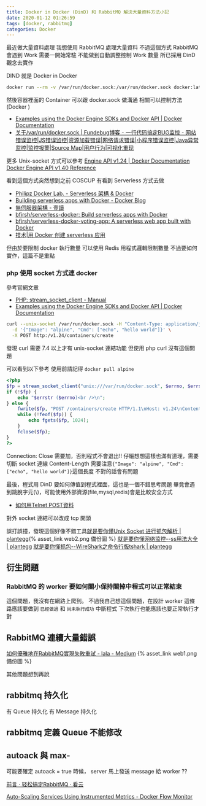```yaml
---
title: Docker in Docker (DinD) 和 RabbitMQ 解決大量資料方法小記
date: 2020-01-12 01:26:59
tags: [docker, rabbitmq]
categories: Docker
---
```


最近做大量資料處理
我想使用 RabbitMQ 處理大量資料
不過這個方式 RabbitMQ 會遇到 Work 需要一開始常駐
不能做到自動調整控制 Work 數量
所已採用 DinD 觀念去實作

<!--more-->

DIND 就是 Docker in Docker
```bash
docker run --rm -v /var/run/docker.sock:/var/run/docker.sock docker:latest version
```

然後容器裡面的 Container 可以跟 docker.sock 做溝通
相關可以控制方法 (Docker )

* [Examples using the Docker Engine SDKs and Docker API | Docker Documentation](https://docs.docker.com/develop/sdk/examples/)
* [关于/var/run/docker.sock | Fundebug博客 - 一行代码搞定BUG监控 - 网站错误监控|JS错误监控|资源加载错误|网络请求错误|小程序错误监控|Java异常监控|监控报警|Source Map|用户行为|可视化重现](https://blog.fundebug.com/2017/04/17/about-docker-sock/)

更多 Unix-socket 方式可以參考
[Engine API v1.24 | Docker Documentation](https://docs.docker.com/engine/api/v1.24/)
[Docker Engine API v1.40 Reference](https://docs.docker.com/engine/api/v1.40/)

看到這個方式突然想到之前 COSCUP 有看到 Serverless 方式去做

* [Philipz Docker Lab. - Serverless 架構 & Docker](https://philipz.github.io/serverless.html)
* [Building serverless apps with Docker - Docker Blog](https://www.docker.com/blog/building-serverless-apps-with-docker/)
* [無伺服器架構 - 壹讀](https://read01.com/RRQMLQ.html)
* [bfirsh/serverless-docker: Build serverless apps with Docker](https://github.com/bfirsh/serverless-docker)
* [bfirsh/serverless-docker-voting-app: A serverless web app built with Docker](https://github.com/bfirsh/serverless-docker-voting-app)
* [技术|用 Docker 创建 serverless 应用](https://linux.cn/article-7525-1.html)

但由於要限制 docker 執行數量
可以使用 Redis 用程式邏輯限制數量
不過要如何實作，這篇不是重點


### php 使用 socket 方式連 docker

參考官網文章
* [PHP: stream_socket_client - Manual](https://www.php.net/manual/en/function.stream-socket-client.php)
* [Examples using the Docker Engine SDKs and Docker API | Docker Documentation](https://docs.docker.com/develop/sdk/examples/)

```bash
curl --unix-socket /var/run/docker.sock -H "Content-Type: application/json" \
  -d '{"Image": "alpine", "Cmd": ["echo", "hello world"]}' \
  -X POST http:/v1.24/containers/create
```

發現 curl 需要 7.4 以上才有 unix-socket 連結功能
但使用 php curl 沒有這個問題

可以看到以下參考
使用前請記得 `docker pull alpine`

```php
<?php
$fp = stream_socket_client("unix:///var/run/docker.sock", $errno, $errstr, 30);
if (!$fp) {
    echo "$errstr ($errno)<br />\n";
} else {
    fwrite($fp, "POST /containers/create HTTP/1.1\nHost: v1.24\nContent-Type: application/json\nContent-Length: 51\nConnection: Close\n\n{\"Image\": \"alpine\", \"Cmd\": [\"echo\", \"hello world\"]}");
    while (!feof($fp)) {
        echo fgets($fp, 1024);
    }
    fclose($fp);
}
?>
```

Connection: Close 需要加，否則程式不會退出!!
仔細想想這樣也滿有道理，需要切斷 socket 連線
Content-Length 需要注意`{"Image": "alpine", "Cmd": ["echo", "hello world"]}`這個長度
不對的話會有問題

最後，程式用 DinD 要如何傳值到程式裡面，這也是一個不錯思考問題
畢竟會遇到跳脫字元(\\)，可能使用外部資源(file,mysql,redis)會是比較安全方式

* [如何用Telnet POST資料](http://blog.kenyang.net/2011/12/12/telnet-post)

對外 socket 連結可以改成 tcp 開頭

誤打誤撞，發現這個好像不錯工具[就是要你懂Unix Socket 进行抓包解析 | plantegg](https://plantegg.github.io/2019/04/04/%E5%B0%B1%E6%98%AF%E8%A6%81%E4%BD%A0%E6%87%82%E6%8A%93%E5%8C%85--Unix-Socket%E6%8A%93%E5%8C%85/){% asset_link web2.png 備份圖 %}
[就是要你懂网络监控--ss用法大全 | plantegg](https://plantegg.github.io/2019/10/12/%E5%B0%B1%E6%98%AF%E8%A6%81%E4%BD%A0%E6%87%82%E7%BD%91%E7%BB%9C%E7%9B%91%E6%8E%A7--ss%E7%94%A8%E6%B3%95%E5%A4%A7%E5%85%A8/)
[就是要你懂抓包--WireShark之命令行版tshark | plantegg](https://plantegg.github.io/2019/06/21/%E5%B0%B1%E6%98%AF%E8%A6%81%E4%BD%A0%E6%87%82%E6%8A%93%E5%8C%85--WireShark%E4%B9%8B%E5%91%BD%E4%BB%A4%E8%A1%8C%E7%89%88tshark/)

## 衍生問題

### RabbitMQ 的 worker 要如何關小保持關掉中程式可以正常結束

這個問題，我沒有在網路上爬到。
不過我自己想這個問題，在設計 worker 這條路應該要做到 `已經做過` 和 `尚未執行成功` 中斷程式
下次執行也能應該也要正常執行才對


## RabbitMQ 連續大量錯誤

[如何優雅地在RabbitMQ實現失敗重試 - lala - Medium](https://medium.com/@lalayueh/%E5%A6%82%E4%BD%95%E5%84%AA%E9%9B%85%E5%9C%B0%E5%9C%A8rabbitmq%E5%AF%A6%E7%8F%BE%E5%A4%B1%E6%95%97%E9%87%8D%E8%A9%A6-c050efd72cdb)  {% asset_link web1.png 備份圖 %}

其他問題想到再說

## rabbitmq 持久化

有 Queue 持久化
有 Message 持久化

## rabbitmq 定義 Queue 不能修改

## autoack 與 max-

可能要確定 autoack = true 時候， server 馬上發送 message 給 worker ??

[前言 · 轻松搞定RabbitMQ · 看云](https://www.kancloud.cn/longxuan/rabbitmq-arron/107717)

[Auto-Scaling Services Using Instrumented Metrics - Docker Flow Monitor](https://monitor.dockerflow.com/auto-scaling/)